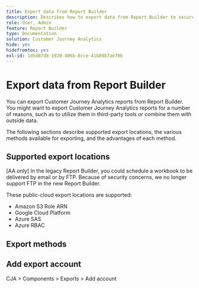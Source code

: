```yaml
---
title: Export data from Report Builder
description: Describes how to export data from Report Builder to secure destinations
role: User, Admin
feature: Report Builder
type: Documentation
solution: Customer Journey Analytics
hide: yes
hidefromtoc: yes
exl-id: 1d5d87d8-1920-406b-8cce-41b89b7ae70b
---
```

# Export data from Report Builder

You can export Customer Journey Analytics reports from Report Builder. You might want to export Customer Journey Analytics reports for a number of reasons, such as to utilize them in third-party tools or combine them with outside data.

The following sections describe supported export locations, the various methods available for exporting, and the advantages of each method.

## Supported export locations

[AA only] In the legacy Report Builder, you could schedule a workbook to be delivered by email or by FTP. Because of security concerns, we no longer support FTP in the new Report Builder.

These public-cloud export locations are supported:

* Amazon S3 Role ARN
* Google Cloud Platform
* Azure SAS
* Azure RBAC

## Export methods



## Add export account

CJA > Components > Exports > Add account

